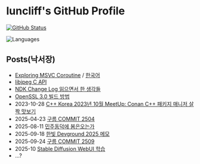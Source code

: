 # luncliff's GitHub Profile

[![GitHub Status](https://github-readme-stats.vercel.app/api?username=luncliff)](https://github.com/anuraghazra/github-readme-stats)

![Languages](https://github-readme-stats.vercel.app/api/top-langs/?username=luncliff&langs_count=6&layout=compact)

## Posts(낙서장)

- [Exploring MSVC Coroutine](./posts/Exploring-MSVC-Coroutine.md) / [한국어](./posts/MSVC-Coroutine-알아보기.md)
- [libjpeg C API](./posts/working-with-libjpeg.md)
- [NDK Change Log 읽으면서 한 생각들](./posts/ndk-changelog-comments.md)
- [OpenSSL 3.0 빌드 방법](./posts/build-openssl3.md)
- 2023-10-28 [C++ Korea 2023년 10월 MeetUp: Conan C++ 패키지 매니저 살짝 맛보기](./posts/2023-10-28%20conan_cpp_for_kor.md)
- 2025-04-23 [구름 COMMIT 2504](./posts/2025-04-23%20구름%20COMMIT.md)
- 2025-08-11 [민주동덕에 봄은오는가](./posts/민주동덕에_봄은오는가.md)
- 2025-09-18 [한빛 Devground 2025 메모](./posts/note-hanbit-devground-2025.md)
- 2025-09-24 [구름 COMMIT 2509](./posts/2025-09-24%20구름%20COMMIT.md)
- 2025-10 [Stable Diffusion WebUI 학습](./posts/2025-learning-stable-diffusion-webui.md)
- ...?
